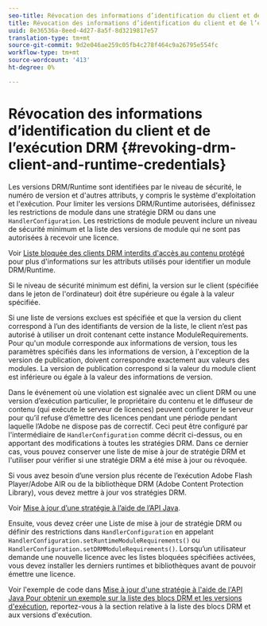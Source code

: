 ```yaml
---
seo-title: Révocation des informations d’identification du client et de l’exécution DRM
title: Révocation des informations d’identification du client et de l’exécution DRM
uuid: 8e36536a-8eed-4d27-8a5f-8d3219817e57
translation-type: tm+mt
source-git-commit: 9d2e046ae259c05fb4c278f464c9a26795e554fc
workflow-type: tm+mt
source-wordcount: '413'
ht-degree: 0%

---
```



# Révocation des informations d’identification du client et de l’exécution DRM {#revoking-drm-client-and-runtime-credentials}

Les versions DRM/Runtime sont identifiées par le niveau de sécurité, le numéro de version et d&#39;autres attributs, y compris le système d&#39;exploitation et l&#39;exécution. Pour limiter les versions DRM/Runtime autorisées, définissez les restrictions de module dans une stratégie DRM ou dans une `HandlerConfiguration`. Les restrictions de module peuvent inclure un niveau de sécurité minimum et la liste des versions de module qui ne sont pas autorisées à recevoir une licence.

Voir [Liste bloquée des clients DRM interdits d&#39;accès au contenu protégé](../../protecting-content/introduction/usage-rules/runtime-application-restrictions/blocklist-drm-clients.md) pour plus d&#39;informations sur les attributs utilisés pour identifier un module DRM/Runtime.

Si le niveau de sécurité minimum est défini, la version sur le client (spécifiée dans le jeton de l&#39;ordinateur) doit être supérieure ou égale à la valeur spécifiée.

Si une liste de versions exclues est spécifiée et que la version du client correspond à l’un des identifiants de version de la liste, le client n’est pas autorisé à utiliser un droit contenant cette instance ModuleRequirements. Pour qu&#39;un module corresponde aux informations de version, tous les paramètres spécifiés dans les informations de version, à l&#39;exception de la version de publication, doivent correspondre exactement aux valeurs des modules. La version de publication correspond si la valeur du module client est inférieure ou égale à la valeur des informations de version.

Dans le événement où une violation est signalée avec un client DRM ou une version d’exécution particulier, le propriétaire du contenu et le diffuseur de contenu (qui exécute le serveur de licences) peuvent configurer le serveur pour qu’il refuse d’émettre des licences pendant une période pendant laquelle l’Adobe ne dispose pas de correctif. Ceci peut être configuré par l&#39;intermédiaire de `HandlerConfiguration` comme décrit ci-dessus, ou en apportant des modifications à toutes les stratégies DRM. Dans ce dernier cas, vous pouvez conserver une liste de mise à jour de stratégie DRM et l&#39;utiliser pour vérifier si une stratégie DRM a été mise à jour ou révoquée.

Si vous avez besoin d’une version plus récente de l’exécution Adobe Flash Player/Adobe AIR ou de la bibliothèque DRM (Adobe Content Protection Library), vous devez mettre à jour vos stratégies DRM.

Voir [Mise à jour d’une stratégie à l’aide de l’API Java](../../protecting-content/working-policies-overview/updating-policy-using-java-api.md).

Ensuite, vous devez créer une Liste de mise à jour de stratégie DRM ou définir des restrictions dans `HandlerConfiguration` en appelant `HandlerConfiguration.setRuntimeModuleRequirements()` ou `HandlerConfiguration.setDRMModuleRequirements()`. Lorsqu’un utilisateur demande une nouvelle licence avec les listes bloquées spécifiées activées, vous devez installer les derniers runtimes et bibliothèques avant de pouvoir émettre une licence.

Voir l&#39;exemple de code dans [Mise à jour d&#39;une stratégie à l&#39;aide de l&#39;API Java Pour obtenir un exemple sur la liste des blocs DRM et les versions d&#39;exécution](../../protecting-content/working-policies-overview/updating-policy-using-java-api.md), reportez-vous à la section relative à la liste des blocs DRM et aux versions d&#39;exécution.
